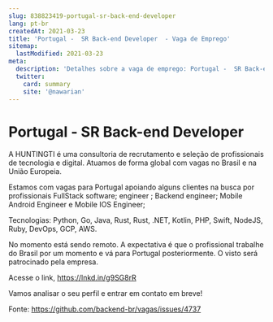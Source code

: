 ```yaml
---
slug: 838823419-portugal-sr-back-end-developer
lang: pt-br
createdAt: 2021-03-23
title: 'Portugal -  SR Back-end Developer  - Vaga de Emprego'
sitemap:
  lastModified: 2021-03-23
meta:
  description: 'Detalhes sobre a vaga de emprego: Portugal -  SR Back-end Developer '
  twitter:
    card: summary
    site: '@nawarian'
---
```


# Portugal -  SR Back-end Developer 

A HUNTINGTI é uma consultoria de recrutamento e seleção de profissionais de tecnologia e digital. Atuamos de forma global com vagas no Brasil e na União Europeia.

Estamos com vagas para Portugal apoiando alguns clientes na busca por profissionais FullStack software; engineer ; Backend engineer; Mobile Android Engineer e Mobile IOS Engineer;  

Tecnologias: Python, Go, Java, Rust, Rust, .NET, Kotlin, PHP, Swift, NodeJS, Ruby, DevOps, GCP, AWS. 

No momento está sendo remoto. A expectativa é que o profissional trabalhe do Brasil por um momento e vá para Portugal posteriormente. O visto será patrocinado pela empresa. 

Acesse o link, https://lnkd.in/g9SG8rR 

Vamos analisar o seu perfil e entrar em contato em breve!



Fonte: https://github.com/backend-br/vagas/issues/4737